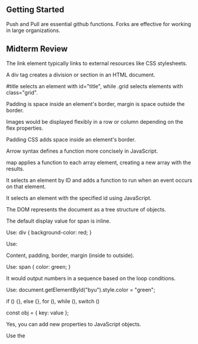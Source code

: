 ## Getting Started
Push and Pull are essential github functions. Forks are effective for working in large organizations.


## Midterm Review
The link element typically links to external resources like CSS stylesheets.

A div tag creates a division or section in an HTML document.

#title selects an element with id="title", while .grid selects elements with class="grid".

Padding is space inside an element's border, margin is space outside the border.

Images would be displayed flexibly in a row or column depending on the flex properties.

Padding CSS adds space inside an element's border.

Arrow syntax defines a function more concisely in JavaScript.

map applies a function to each array element, creating a new array with the results.

It selects an element by ID and adds a function to run when an event occurs on that element.

It selects an element with the specified id using JavaScript.

The DOM represents the document as a tree structure of objects.

The default display value for span is inline.

Use: div { background-color: red; }

Use:

Content, padding, border, margin (inside to outside).

Use: span { color: green; }

It would output numbers in a sequence based on the loop conditions.

Use: document.getElementById("byu").style.color = "green";

if () {}, else {}, for (), while (), switch ()

const obj = { key: value };

Yes, you can add new properties to JavaScript objects.

Use the <script> tag.

document.querySelector('span').textContent = 'crow';

JSON is a lightweight data interchange format.

These are various Linux/Unix commands for file and system management.

ssh creates a remote shell session.

-la shows all files (including hidden) in a detailed list format.

.click is the top-level domain, banana is a subdomain, fruit.bozo.click is the root domain.

Yes, a web certificate is necessary for HTTPS.

A DNS A record points to an IP address, not another A record.
443 for HTTPS, 80 for HTTP, 22 for SSH.
It would output based on the Promise resolution order and any chaining.


## Final Review
1. The default ports for common protocols are:
   - HTTP: 80
   - HTTPS: 443
   - SSH: 22

2. HTTP status codes indicate:
   - 300 range: Redirection
   - 400 range: Client errors
   - 500 range: Server errors

3. The HTTP Content-Type header allows you to specify the media type of the resource being sent in the HTTP message body. It tells the recipient what kind of data is being sent and how to interpret it.

4. Different types of cookies provide the following security features:
   - Secure cookie: Only sent over HTTPS connections
   - HttpOnly cookie: Cannot be accessed by JavaScript
   - SameSite cookie: Controls when cookies are sent with cross-site requests

5. For an Express middleware logging HTTP GET requests to /api/document, the console output would likely be:
   ```
   GET /api/document
   ```
   

6. A front-end JavaScript fetch to an Express service might look like:
   ```javascript
   fetch('/api/endpoint')
     .then(response => response.json())
     .then(data => console.log(data))
     .catch(error => console.error('Error:', error));
   ```
   This would return a Promise that resolves with the response data.
   ```javascript
   secureApiRouter.get('/userName', async (req, res) => {
      const authToken = req.cookies[authCookieName];
      const user = await DB.getUserByToken(authToken);
      if (user) {
         res.status(200).send({ name: user.email });
      } else {
         res.status(401).send({ msg: 'Unauthorized' });
      }
   })
   ```

8. For a MongoDB query {name: "Mark"}, the matching documents would look like:
   ```json
   {
     "_id": ObjectId("..."),
     "name": "Mark",
     ...
   }
   ```
   

9. User passwords should be stored using strong, slow hashing algorithms like bcrypt, Argon2, or PBKDF2, with unique salts for each password. They should never be stored in plain text.

10. Example of Node.js WebSocket code:
   Backend:
   ```javascript
   const WebSocket = require('ws');
   const wss = new WebSocket.Server({ port: 8080 });
   
   wss.on('connection', function connection(ws) {
     ws.on('message', function incoming(message) {
       console.log('received: %s', message);
     });
     ws.send('Connected to WebSocket server');
   });
   ```
   
   Frontend:
   ```javascript
   const socket = new WebSocket('ws://localhost:8080');
   
   socket.onopen = function(event) {
     console.log('Connected to WebSocket');
   };
   
   socket.onmessage = function(event) {
     console.log('Message from server:', event.data);
   };
   ```
   
   The front end will log:
   ```
   Connected to WebSocket
   Message from server: Connected to WebSocket server
   ```

   Also...

   ```javascript
   wss.on('connection', (ws) => {
    const connection = { id: ++id, alive: true, ws: ws };
    connections.push(connection);

    // Forward messages to everyone except the sender
    ws.on('message', function message(data) {
      connections.forEach((c) => {
        if (c.id !== connection.id) {
          c.ws.send(data);
        }
      });
    });

    // Remove the closed connection so we don't try to forward anymore
    ws.on('close', () => {
      const pos = connections.findIndex((o, i) => o.id === connection.id);
      if (pos >= 0) {
        connections.splice(pos, 1);
      }
    });

    // Respond to pong messages by marking the connection alive
    ws.on('pong', () => {
      connection.alive = true;
    });
  });

  // Keep active connections alive
  setInterval(() => {
    connections.forEach((c) => {
      if (!c.alive) {
        c.ws.terminate();
      } else {
        c.alive = false;
        c.ws.ping();
      }
    });
  }, 10000);
```

11. The WebSocket protocol is intended to provide full-duplex, bidirectional communication between a client and server over a single TCP connection, enabling real-time data exchange with low latency.

12. Acronym meanings:
    - JSX: JavaScript XML
    - JS: JavaScript
    - AWS: Amazon Web Services
    - NPM: Node Package Manager
    - NVM: Node Version Manager

13. A React component using React.useState creates a state variable and a function to update it, allowing the component to manage and update its own state.

14. React Hooks are used to add state and other React features to functional components without writing a class.

15. React Hooks serve the following purposes:
    - State Hook: Adds state to functional components
    - Context Hook: Subscribes to React context
    - Ref Hook: Creates a mutable reference
    - Effect Hook: Performs side effects in functional components
    - Performance Hook: Optimizes component rendering

16. The package.json file in a Node.js project defines the project's dependencies, scripts, version, and other metadata needed for the project to run correctly.

17. The fetch function is used to make network requests, typically to retrieve resources from a server. It returns a Promise that resolves with the response to the request.

18. Node.js is a JavaScript runtime built on Chrome's V8 JavaScript engine. It allows developers to run JavaScript on the server-side, enabling the creation of scalable network applications.

19. PM2 (Process Manager 2) is a production process manager for Node.js applications. It helps manage and keep Node.js applications alive in production environments.

20. Vite is a build tool that aims to provide a faster and leaner development experience for modern web projects. It serves as a frontend build tool and development server.
